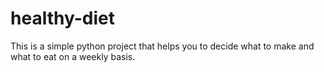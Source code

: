 # healthy-diet
This is a simple python project that helps you to decide what to make and what to eat on a weekly basis.
